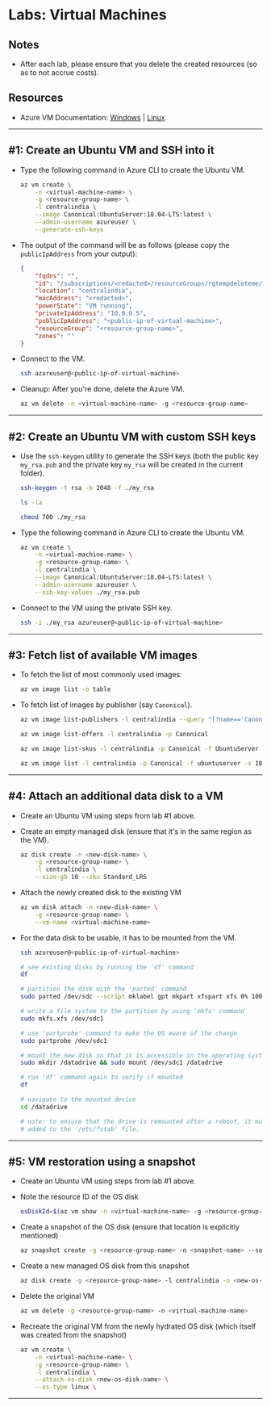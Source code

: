 # Labs: Virtual Machines

## Notes

* After each lab, please ensure that you delete the created resources (so as to not accrue costs).

## Resources

* Azure VM Documentation: [Windows](https://docs.microsoft.com/en-us/azure/virtual-machines/windows/) | [Linux](https://docs.microsoft.com/en-us/azure/virtual-machines/linux/)

-----

## #1: Create an Ubuntu VM and SSH into it

* Type the following command in Azure CLI to create the Ubuntu VM.

    ```bash
    az vm create \
        -n <virtual-machine-name> \
        -g <resource-group-name> \
        -l centralindia \
        --image Canonical:UbuntuServer:18.04-LTS:latest \
        --admin-username azureuser \
        --generate-ssh-keys
    ```

* The output of the command will be as follows (please copy the `publicIpAddress` from your output):

    ```json
    {
        "fqdns": "",
        "id": "/subscriptions/<redacted>/resourceGroups/rgtempdeleteme/providers/Microsoft.Compute/virtualMachines/<virtual-machine-name>",
        "location": "centralindia",
        "macAddress": "<redacted>",
        "powerState": "VM running",
        "privateIpAddress": "10.0.0.5",
        "publicIpAddress": "<public-ip-of-virtual-machine>",
        "resourceGroup": "<resource-group-name>",
        "zones": ""
    }
    ```

* Connect to the VM.

    ```bash
    ssh azureuser@<public-ip-of-virtual-machine>
    ```

* Cleanup: After you're done, delete the Azure VM.

    ```bash
    az vm delete -n <virtual-machine-name> -g <resource-group-name>
    ```

-----

## #2: Create an Ubuntu VM with custom SSH keys

* Use the `ssh-keygen` utility to generate the SSH keys (both the public key `my_rsa.pub` and the private key `my_rsa` will be created in the current folder).

    ```bash
    ssh-keygen -t rsa -b 2048 -f ./my_rsa

    ls -la

    chmod 700 ./my_rsa
    ```

* Type the following command in Azure CLI to create the Ubuntu VM.

    ```bash
    az vm create \
        -n <virtual-machine-name> \
        -g <resource-group-name> \
        -l centralindia \
        --image Canonical:UbuntuServer:18.04-LTS:latest \
        --admin-username azureuser \
        --ssh-key-values ./my_rsa.pub
    ```

* Connect to the VM using the private SSH key.

    ```bash
    ssh -i ./my_rsa azureuser@<public-ip-of-virtual-machine>
    ```

-----

## #3: Fetch list of available VM images

* To fetch the list of most commonly used images:

    ```bash
    az vm image list -o table
    ```

* To fetch list of images by publisher (say `Canonical`).

    ```bash
    az vm image list-publishers -l centralindia --query "[?name=='Canonical']"

    az vm image list-offers -l centralindia -p Canonical

    az vm image list-skus -l centralindia -p Canonical -f UbuntuServer

    az vm image list -l centralindia -p Canonical -f ubuntuserver -s 18.04-LTS
    ```

-----

## #4: Attach an additional data disk to a VM

* Create an Ubuntu VM using steps from lab #1 above.

* Create an empty managed disk (ensure that it's in the same region as the VM).

    ```bash
    az disk create -n <new-disk-name> \
        -g <resource-group-name> \
        -l centralindia \
        --size-gb 10 --sku Standard_LRS
    ```

* Attach the newly created disk to the existing VM

    ```bash
    az vm disk attach -n <new-disk-name> \
        -g <resource-group-name> \
        --vm-name <virtual-machine-name>
    ```

* For the data disk to be usable, it has to be mounted from the VM.

    ```bash
    ssh azureuser@<public-ip-of-virtual-machine>

    # see existing disks by running the 'df' command
    df

    # partition the disk with the 'parted' command
    sudo parted /dev/sdc --script mklabel gpt mkpart xfspart xfs 0% 100%

    # write a file system to the partition by using 'mkfs' command
    sudo mkfs.xfs /dev/sdc1

    # use 'partprobe' command to make the OS aware of the change
    sudo partprobe /dev/sdc1

    # mount the new disk so that it is accessible in the operating system.
    sudo mkdir /datadrive && sudo mount /dev/sdc1 /datadrive

    # run 'df' command again to verify if mounted
    df

    # navigate to the mounted device
    cd /datadrive

    # note: to ensure that the drive is remounted after a reboot, it must be
    # added to the '/etc/fstab' file.
    ```

-----

## #5: VM restoration using a snapshot

* Create an Ubuntu VM using steps from lab #1 above.

* Note the resource ID of the OS disk
  
    ```bash
    osDiskId=$(az vm show -n <virtual-machine-name> -g <resource-group-name> --query "storageProfile.osDisk.managedDisk.id" -o tsv)
    ```

* Create a snapshot of the OS disk (ensure that location is explicitly mentioned)

    ```bash
    az snapshot create -g <resource-group-name> -n <snapshot-name> --source $osDiskId -l centralindia
    ```

* Create a new managed OS disk from this snapshot

    ```bash
    az disk create -g <resource-group-name> -l centralindia -n <new-os-disk-name> --source <snapshot-name>
    ```

* Delete the original VM

    ```bash
    az vm delete -g <resource-group-name> -n <virtual-machine-name>
    ```

* Recreate the original VM from the newly hydrated OS disk (which itself was created from the snapshot)

    ```bash
    az vm create \
        -n <virtual-machine-name> \
        -g <resource-group-name> \
        -l centralindia \
        --attach-os-disk <new-os-disk-name> \
        --os-type linux \
    ```

-----